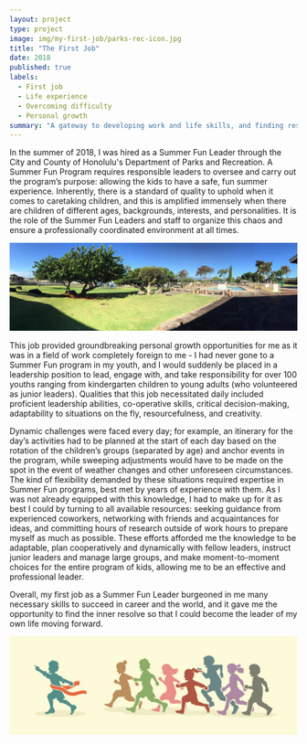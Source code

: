 ```yaml
---
layout: project
type: project
image: img/my-first-job/parks-rec-icon.jpg
title: "The First Job"
date: 2018
published: true
labels:
  - First job
  - Life experience
  - Overcoming difficulty
  - Personal growth
summary: "A gateway to developing work and life skills, and finding resolve."
---
```

In the summer of 2018, I was hired as a Summer Fun Leader through the City and County of Honolulu's Department of Parks and Recreation. A Summer Fun Program requires responsible leaders to oversee and carry out the program’s purpose: allowing the kids to have a safe, fun summer experience. Inherently, there is a standard of quality to uphold when it comes to caretaking children, and this is amplified immensely when there are children of different ages, backgrounds, interests, and personalities. It is the role of the Summer Fun Leaders and staff to organize this chaos and ensure a professionally coordinated environment at all times.

<img class="rounded mx-auto d-block" src="../img/my-first-job/pacific-palisades.png">

This job provided groundbreaking personal growth opportunities for me as it was in a field of work completely foreign to me - I had never gone to a Summer Fun program in my youth, and I would suddenly be placed in a leadership position to lead, engage with, and take responsibility for over 100 youths ranging from kindergarten children to young adults (who volunteered as junior leaders). Qualities that this job necessitated daily included proficient leadership abilities, co-operative skills, critical decision-making, adaptability to situations on the fly, resourcefulness, and creativity.

Dynamic challenges were faced every day; for example, an itinerary for the day’s activities had to be planned at the start of each day based on the rotation of the children’s groups (separated by age) and anchor events in the program, while sweeping adjustments would have to be made on the spot in the event of weather changes and other unforeseen circumstances. The kind of flexibility demanded by these situations required expertise in Summer Fun programs, best met by years of experience with them. As I was not already equipped with this knowledge, I had to make up for it as best I could by turning to all available resources: seeking guidance from experienced coworkers, networking with friends and acquaintances for ideas, and committing hours of research outside of work hours to prepare myself as much as possible. These efforts afforded me the knowledge to be adaptable, plan cooperatively and dynamically with fellow leaders, instruct junior leaders and manage large groups, and make moment-to-moment choices for the entire program of kids, allowing me to be an effective and professional leader.

Overall, my first job as a Summer Fun Leader burgeoned in me many necessary skills to succeed in career and the world, and it gave me the opportunity to find the inner resolve so that I could become the leader of my own life moving forward.


<img class="rounded mx-auto d-block" src="../img/my-first-job/summer-silhouettes.jpg">

